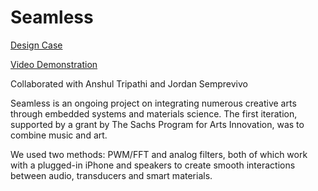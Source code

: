 # Seamless
[Design Case](https://www.saifkhawaja.com/seamless)

[Video Demonstration](https://youtu.be/tIBk68pGvAc)

[](https://github.com/safekhawaja/misc_IoT/blob/master/IMG_1288.jpg)

Collaborated with Anshul Tripathi and Jordan Semprevivo

Seamless is an ongoing project on integrating numerous creative arts through embedded systems and materials science. The first iteration, supported by a grant by The Sachs Program for Arts Innovation, was to combine music and art. 

We used two methods: PWM/FFT and analog filters, both of which work with a plugged-in iPhone and speakers to create smooth interactions between audio, transducers and smart materials.
